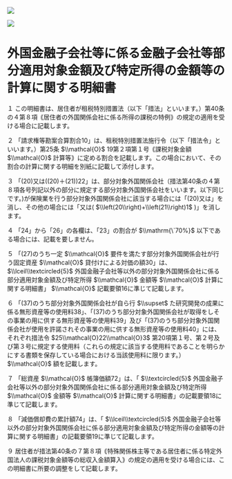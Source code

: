 ![](https://www.nta.go.jp/tmp/99fe8653-014b-40ff-904c-64bf2543d205/images/daca8b2a707e89deb4334433fc168c86165cf338d9f310716dff3fe3e207be01.jpg)

![](https://www.nta.go.jp/tmp/99fe8653-014b-40ff-904c-64bf2543d205/images/13185254dfc41e32f18bc1f35b0a343ff9dd0c492996222c8b7327d78257a577.jpg)

# 外国金融子会社等に係る金融子会社等部分適用対象金額及び特定所得の金額等の計算に関する明細書

１ この明細書は、居住者が租税特別措置法（以下「措法」といいます。）第40条の４第８項｟居住者の外国関係会社に係る所得の課税の特例｠の規定の適用を受ける場合に記載します。

２ 「請求権等勘案合算割合10」は、租税特別措置法施行令（以下「措法令」といいます。）第25条 $\\mathcal{O}$ 19第２項第１号｟課税対象金額 $\\mathcal{O}$ 計算等｠に定める割合を記載します。この場合において、その割合の計算に関する明細を別紙に記載して添付します。

３ 「(20)又は((20)＋(21))22」は、部分対象外国関係会社（措法第40条の４第８項各号列記以外の部分に規定する部分対象外国関係会社をいいます。以下同じです。)が保険業を行う部分対象外国関係会社に該当する場合には「(20)又は」を消し、その他の場合には「又は( $\\left(20\\right)+\\left(21\\right)1$ )」を消します。

４ 「24」から「26」の各欄は、「23」の割合が $\\mathrm{\`70%}$ 以下である場合には、記載を要しません。

５ 「(27)のうち一定 $\\mathcal{O}$ 要件を満たす部分対象外国関係会社が行う固定資産 $\\mathcal{O}$ 貸付けによる対価の額30」は、 $\\lceil\\textcircled{5}$ 外国金融子会社等以外の部分対象外国関係会社に係る部分適用対象金額及び特定所得 $\\mathcal{O}$ 金額等 $\\mathcal{O}$ 計算に関する明細書」 $\\mathcal{O}$ 記載要領16に準じて記載します。

６ 「(37)のうち部分対象外国関係会社が自ら行 $\\supset$ た研究開発の成果に係る無形資産等の使用料38」、「(37)のうち部分対象外国関係会社が取得をしその事業の用に供する無形資産等の使用料39」及び「(37)のうち部分対象外国関係会社が使用を許諾されその事業の用に供する無形資産等の使用料40」には、それぞれ措法令 $25\\mathcal{O}22\\mathcal{O}3$ 第20項第１号、第２号及び第３号に規定する使用料（これらの規定に該当する使用料であることを明らかにする書類を保存している場合における当該使用料に限ります。） $\\mathcal{O}$ 額を記載します。

７ 「総資産 $\\mathcal{O}$ 帳簿価額72」は、「 $\\textcircled{5}$ 外国金融子会社等以外の部分対象外国関係会社に係る部分適用対象金額及び特定所得 $\\mathcal{O}$ 金額等 $\\mathcal{O}$ 計算に関する明細書」の記載要領18に準じて記載します。

８ 「減価償却費の累計額74」は、「 $\\lceil\\textcircled{5}$ 外国金融子会社等以外の部分対象外国関係会社に係る部分適用対象金額及び特定所得の金額等の計算に関する明細書」の記載要領19に準じて記載します。

９ 居住者が措法第40条の７第８項｟特殊関係株主等である居住者に係る特定外国法人の課税対象金額等の総収入金額算入｠の規定の適用を受ける場合には、この明細書に所要の調整をして記載します。